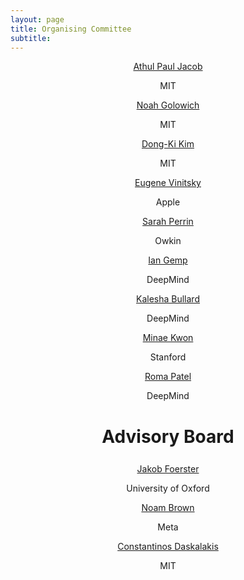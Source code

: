 ```yaml
---
layout: page
title: Organising Committee
subtitle: 
---
```


<div class="container">
  <div class="row">
    <div class="col-sm">
      <!-- <img class="organiser-img" src='/assets/img/apjacob.jpg'> -->
      <div class="organiser-name" style="text-align: center;"> <a href="https://apjacob.me/">Athul Paul Jacob</a> <br> 
      <p class='speaker-affiliation'> MIT</p></div>
    </div>
    <div class="col-sm">
      <!-- <img class="organiser-img" src='/assets/img/noah.png'> -->
      <div class="organiser-name" style="text-align: center;"> <a href="https://noahgol.github.io/"> Noah Golowich</a> <br> <p class='speaker-affiliation'> MIT</p></div>
    </div>
    <div class="col-sm">
      <!-- <img class="organiser-img" src='/assets/img/dongki.jpeg'> -->
      <div class="organiser-name" style="text-align: center;"> <a href="https://dkkim93.github.io/">Dong-Ki Kim</a> <br> <p class='speaker-affiliation'> MIT</p></div>
    </div>
  </div>
    <div class="row">
    <div class="col-sm">
      <!-- <img class="organiser-img" src='/assets/img/eugene.jpeg'> -->
      <div class="organiser-name" style="text-align: center;"> <a href="https://eugenevinitsky.github.io/">Eugene Vinitsky</a> <br> <p class='speaker-affiliation'> Apple</p></div>
    </div>
    <div class="col-sm">
      <!-- <img class="organiser-img" src='/assets/img/sarah.jpeg'> -->
      <div class="organiser-name" style="text-align: center;"> <a href="https://www.sarah-perrin.com/">Sarah Perrin</a> <br> <p class='speaker-affiliation'>Owkin</p></div>
    </div>
    <div class="col-sm">
      <!-- <img class="organiser-img" src='/assets/img/ian.png'> -->
      <div class="organiser-name" style="text-align: center;"> <a href="https://imgemp.github.io/">Ian Gemp</a> <br> <p class='speaker-affiliation'> DeepMind</p></div>
    </div>
  </div>
	<div class="row">
    <div class="col-sm">
    	<!-- <img class="organiser-img" src='/assets/img/kalesha.jpeg'> -->
      <div class="organiser-name" style="text-align: center;"> <a href="https://www.kaleshabullard.com/">Kalesha Bullard</a> <br> <p class='speaker-affiliation'>  DeepMind</p></div>
    </div>
    <div class="col-sm">
      <!-- <img class="organiser-img" src='/assets/img/minae.jpeg'> -->
      <div class="organiser-name" style="text-align: center;"> <a href="https://stanford.edu/~mnkwon/">Minae Kwon</a> <br> <p class='speaker-affiliation'>  Stanford </p></div>
    </div>
    <div class="col-sm">
      <!-- <img class="organiser-img" src='/assets/img/roma.jpeg'> -->
      <div class="organiser-name" style="text-align: center;"> <a href="https://cs.brown.edu/people/rpatel59/">Roma Patel </a> <br> <p class='speaker-affiliation'>  DeepMind </p></div>
    </div>
  </div>
</div>

<h1 style="text-align:center; margin-bottom:20pt; !important"> Advisory Board </h1>
<div class="container">
  <div class="row">
    <div class="col-sm">
      <!-- <img class="organiser-img" src='/assets/img/jakob.png'> -->
      <div class="organiser-name" style="text-align: center;"> <a href="https://www.jakobfoerster.com/">Jakob Foerster</a> <br>  <p class='speaker-affiliation'> University of Oxford </p></div>
    </div>
    <div class="col-sm">
      <!-- <img class="organiser-img" src='/assets/img/noam.jpeg'> -->
      <div class="organiser-name" style="text-align: center;"> <a href="https://noambrown.github.io/"> Noam Brown </a> <br> <p class='speaker-affiliation'> Meta </p></div>
    </div>
    <div class="col-sm">
      <!-- <img class="organiser-img" src='/assets/img/costis.jpeg'> -->
      <div class="organiser-name" style="text-align: center;"> <a href="http://people.csail.mit.edu/costis/">Constantinos Daskalakis</a> <br> <p class='speaker-affiliation'> MIT</p></div>
    </div>
 </div>